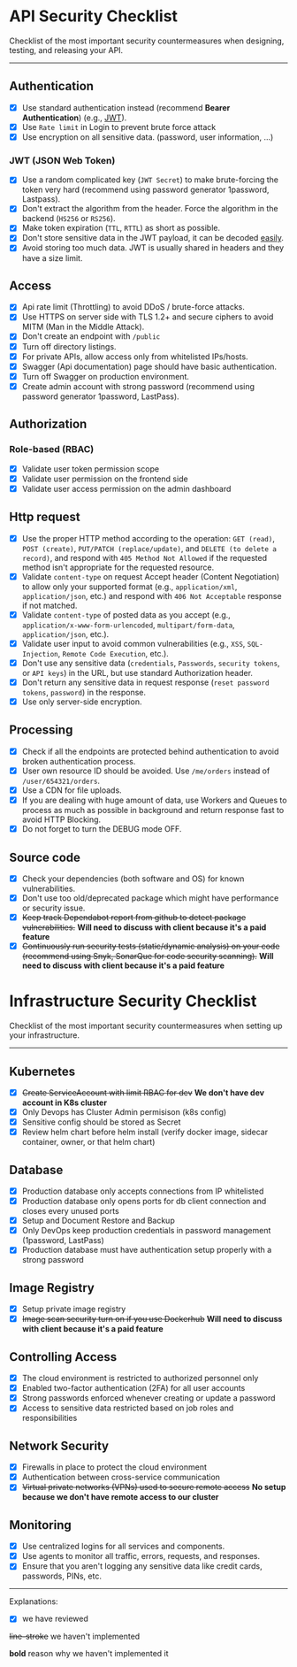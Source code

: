 # API Security Checklist

Checklist of the most important security countermeasures when designing, testing, and releasing your API.

---

## Authentication

- [x] Use standard authentication instead (recommend **Bearer Authentication**) (e.g., [JWT](https://jwt.io/)).
- [x] Use `Rate limit` in Login to prevent brute force attack
- [x] Use encryption on all sensitive data. (password, user information, ...)

### JWT (JSON Web Token)

- [x] Use a random complicated key (`JWT Secret`) to make brute-forcing the token very hard (recommend using password generator 1password, Lastpass).
- [x] Don't extract the algorithm from the header. Force the algorithm in the backend (`HS256` or `RS256`).
- [x] Make token expiration (`TTL`, `RTTL`) as short as possible.
- [x] Don't store sensitive data in the JWT payload, it can be decoded [easily](https://jwt.io/#debugger-io).
- [x] Avoid storing too much data. JWT is usually shared in headers and they have a size limit.

## Access

- [x] Api rate limit (Throttling) to avoid DDoS / brute-force attacks.
- [x] Use HTTPS on server side with TLS 1.2+ and secure ciphers to avoid MITM (Man in the Middle Attack).
- [x] Don't create an endpoint with `/public`
- [x] Turn off directory listings.
- [x] For private APIs, allow access only from whitelisted IPs/hosts.
- [x] Swagger (Api documentation) page should have basic authentication.
- [x] Turn off Swagger on production environment.
- [x] Create admin account with strong password (recommend using password generator 1password, LastPass).

## Authorization

### Role-based (RBAC)

- [x] Validate user token permission scope
- [x] Validate user permission on the frontend side
- [x] Validate user access permission on the admin dashboard

## Http request

- [x] Use the proper HTTP method according to the operation: `GET (read)`, `POST (create)`, `PUT/PATCH (replace/update)`, and `DELETE (to delete a record)`, and respond with `405 Method Not Allowed` if the requested method isn't appropriate for the requested resource.
- [x] Validate `content-type` on request Accept header (Content Negotiation) to allow only your supported format (e.g., `application/xml`, `application/json`, etc.) and respond with `406 Not Acceptable` response if not matched.
- [x] Validate `content-type` of posted data as you accept (e.g., `application/x-www-form-urlencoded`, `multipart/form-data`, `application/json`, etc.).
- [x] Validate user input to avoid common vulnerabilities (e.g., `XSS`, `SQL-Injection`, `Remote Code Execution`, etc.).
- [x] Don't use any sensitive data (`credentials`, `Passwords`, `security tokens`, or `API keys`) in the URL, but use standard Authorization header.
- [x] Don't return any sensitive data in request response (`reset password tokens`, `password`) in the response.
- [x] Use only server-side encryption.

## Processing

- [x] Check if all the endpoints are protected behind authentication to avoid broken authentication process.
- [x] User own resource ID should be avoided. Use `/me/orders` instead of `/user/654321/orders`.
- [x] Use a CDN for file uploads.
- [x] If you are dealing with huge amount of data, use Workers and Queues to process as much as possible in background and return response fast to avoid HTTP Blocking.
- [x] Do not forget to turn the DEBUG mode OFF.

## Source code

- [x] Check your dependencies (both software and OS) for known vulnerabilities.
- [x] Don't use too old/deprecated package which might have performance or security issue.
- [x] ~~Keep track Dependabot report from github to detect package vulnerabilities.~~ **Will need to discuss with client because it's a paid feature**
- [x] ~~Continuously run security tests (static/dynamic analysis) on your code (recommend using Snyk, SonarQue for code security scanning).~~ **Will need to discuss with client because it's a paid feature**

# Infrastructure Security Checklist

Checklist of the most important security countermeasures when setting up your infrastructure.

---

## Kubernetes

- [x] ~~Create ServiceAccount with limit RBAC for dev~~ **We don't have dev account in K8s cluster**
- [x] Only Devops has Cluster Admin permisison (k8s config)
- [x] Sensitive config should be stored as Secret
- [x] Review helm chart before helm install (verify docker image, sidecar container, owner, or that helm chart)

## Database

- [x] Production database only accepts connections from IP whitelisted
- [x] Production database only opens ports for db client connection and closes every unused ports
- [x] Setup and Document Restore and Backup
- [x] Only DevOps keep production credentials in password management (1password, LastPass)
- [x] Production database must have authentication setup properly with a strong password

## Image Registry

- [x] Setup private image registry
- [x] ~~Image scan security turn on if you use Dockerhub~~ **Will need to discuss with client because it's a paid feature**

## Controlling Access

- [x] The cloud environment is restricted to authorized personnel only
- [x] Enabled two-factor authentication (2FA) for all user accounts
- [x] Strong passwords enforced whenever creating or update a password
- [x] Access to sensitive data restricted based on job roles and responsibilities

## Network Security

- [x] Firewalls in place to protect the cloud environment
- [x] Authentication between cross-service communication
- [x] ~~Virtual private networks (VPNs) used to secure remote access~~ **No setup because we don't have remote access to our cluster**

## Monitoring

- [x] Use centralized logins for all services and components.
- [x] Use agents to monitor all traffic, errors, requests, and responses.
- [x] Ensure that you aren't logging any sensitive data like credit cards, passwords, PINs, etc.

--- 
Explanations:

- [x] we have reviewed

~~line-stroke~~ we haven't implemented

**bold** reason why we haven't implemented it
